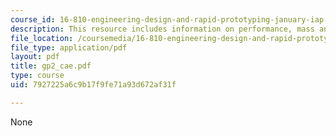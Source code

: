 ```yaml
---
course_id: 16-810-engineering-design-and-rapid-prototyping-january-iap-2005
description: This resource includes information on performance, mass and load case.
file_location: /coursemedia/16-810-engineering-design-and-rapid-prototyping-january-iap-2005/7927225a6c9b17f9fe71a93d672af31f_gp2_cae.pdf
file_type: application/pdf
layout: pdf
title: gp2_cae.pdf
type: course
uid: 7927225a6c9b17f9fe71a93d672af31f

---
```

None